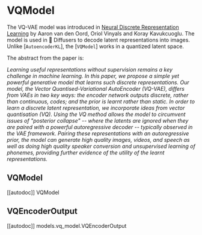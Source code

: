 <!--Copyright 2024 The HuggingFace Team. All rights reserved.

Licensed under the Apache License, Version 2.0 (the "License"); you may not use this file except in compliance with
the License. You may obtain a copy of the License at

http://www.apache.org/licenses/LICENSE-2.0

Unless required by applicable law or agreed to in writing, software distributed under the License is distributed on
an "AS IS" BASIS, WITHOUT WARRANTIES OR CONDITIONS OF ANY KIND, either express or implied. See the License for the
specific language governing permissions and limitations under the License.
-->

# VQModel

The VQ-VAE model was introduced in [Neural Discrete Representation Learning](https://huggingface.co/papers/1711.00937) by Aaron van den Oord, Oriol Vinyals and Koray Kavukcuoglu. The model is used in 🤗 Diffusers to decode latent representations into images. Unlike [`AutoencoderKL`], the [`VQModel`] works in a quantized latent space.

The abstract from the paper is:

*Learning useful representations without supervision remains a key challenge in machine learning. In this paper, we propose a simple yet powerful generative model that learns such discrete representations. Our model, the Vector Quantised-Variational AutoEncoder (VQ-VAE), differs from VAEs in two key ways: the encoder network outputs discrete, rather than continuous, codes; and the prior is learnt rather than static. In order to learn a discrete latent representation, we incorporate ideas from vector quantisation (VQ). Using the VQ method allows the model to circumvent issues of "posterior collapse" -- where the latents are ignored when they are paired with a powerful autoregressive decoder -- typically observed in the VAE framework. Pairing these representations with an autoregressive prior, the model can generate high quality images, videos, and speech as well as doing high quality speaker conversion and unsupervised learning of phonemes, providing further evidence of the utility of the learnt representations.*

## VQModel

[[autodoc]] VQModel

## VQEncoderOutput

[[autodoc]] models.vq_model.VQEncoderOutput
